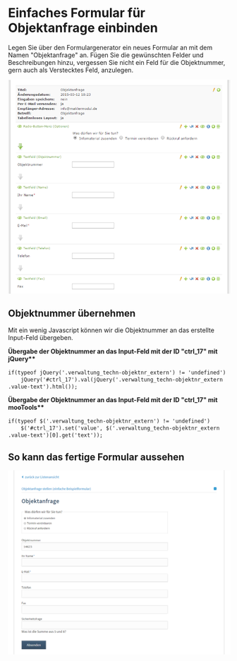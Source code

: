 # Einfaches Formular für Objektanfrage einbinden

Legen Sie über den Formulargenerator ein neues Formular an mit dem Namen "Objektanfrage" an. Fügen Sie die gewünschten Felder und Beschreibungen hinzu, vergessen Sie nicht ein Feld für die Objektnummer, gern auch als Verstecktes Feld, anzulegen.

![](../_images/maklermodul/formular-fuer-objekanfrage-screen-backend.png)

## Objektnummer übernehmen

Mit ein wenig Javascript können wir die Objektnummer an das erstellte Input-Feld übergeben.

**Übergabe der Objektnummer an das Input-Feld mit der ID "ctrl\_17" mit jQuery\*\***

```
if(typeof jQuery('.verwaltung_techn-objektnr_extern') != 'undefined')
    jQuery('#ctrl_17').val(jQuery('.verwaltung_techn-objektnr_extern .value-text').html());
```

**Übergabe der Objektnummer an das Input-Feld mit der ID "ctrl\_17" mit mooTools\*\***

```
if(typeof $('.verwaltung_techn-objektnr_extern') != 'undefined')
    $('#ctrl_17').set('value', $('.verwaltung_techn-objektnr_extern .value-text')[0].get('text'));
```

## So kann das fertige Formular aussehen

![](../_images/maklermodul/formular-fuer-objekanfrage-screen-frontend.png)


